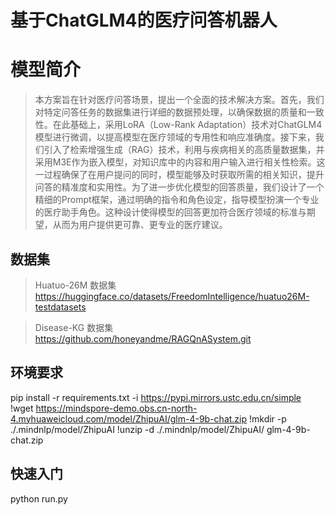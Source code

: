# 基于ChatGLM4的医疗问答机器人

# 模型简介

> 本方案旨在针对医疗问答场景，提出一个全面的技术解决方案。首先，我们对特定问答任务的数据集进行详细的数据预处理，以确保数据的质量和一致性。在此基础上，采用LoRA（Low-Rank Adaptation）技术对ChatGLM4模型进行微调，以提高模型在医疗领域的专用性和响应准确度。接下来，我们引入了检索增强生成（RAG）技术，利用与疾病相关的高质量数据集，并采用M3E作为嵌入模型，对知识库中的内容和用户输入进行相关性检索。这一过程确保了在用户提问的同时，模型能够及时获取所需的相关知识，提升问答的精准度和实用性。为了进一步优化模型的回答质量，我们设计了一个精细的Prompt框架，通过明确的指令和角色设定，指导模型扮演一个专业的医疗助手角色。这种设计使得模型的回答更加符合医疗领域的标准与期望，从而为用户提供更可靠、更专业的医疗建议。

## 数据集

> Huatuo-26M 数据集
https://huggingface.co/datasets/FreedomIntelligence/huatuo26M-testdatasets

> Disease-KG 数据集
https://github.com/honeyandme/RAGQnASystem.git

## 环境要求

pip install -r requirements.txt -i https://pypi.mirrors.ustc.edu.cn/simple
!wget https://mindspore-demo.obs.cn-north-4.myhuaweicloud.com/model/ZhipuAI/glm-4-9b-chat.zip
!mkdir -p ./.mindnlp/model/ZhipuAI
!unzip -d ./.mindnlp/model/ZhipuAI/ glm-4-9b-chat.zip

## 快速入门

python run.py
